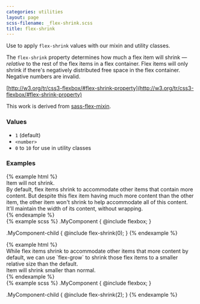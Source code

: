```yaml
---
categories: utilities
layout: page
scss-filename: _flex-shrink.scss
title: flex-shrink
---
```

Use to apply `flex-shrink` values with our mixin and utility classes.

The `flex-shrink` property determines how much a flex item will shrink — _relative_ to the rest of the flex items in a flex container. Flex items will only shrink if there's negatively distributed free space in the flex container. Negative numbers are invalid.

[http://w3.org/tr/css3-flexbox/#flex-shrink-property](http://w3.org/tr/css3-flexbox/#flex-shrink-property)

This work is derived from [sass-flex-mixin](https://github.com/mastastealth/sass-flex-mixin).

### Values
* `1` (default)
* `<number>`
* `0` to `10` for use in utility classes

### Examples
<div class="DocsExample DocsExample--grouped">
{% example html %}
<div class="u-flexbox">
  <div class="u-background-color--gray-12 u-flex-shrink--0">Item will not shrink.</div>
  <div class="u-background-color--gray-15">By default, flex items shrink to accommodate other items that contain more content. But despite this flex item having much more content than the other item, the other item won't shrink to help accommodate all of this content. It'll maintain the width of its content, without wrapping.</div>
</div>
{% endexample %}
</div>

<div class="DocsExample DocsExample--renderHidden">
{% example scss %}
.MyComponent {
  @include flexbox;
}

.MyComponent-child {
  @include flex-shrink(0);
}
{% endexample %}
</div>


<div class="DocsExample DocsExample--grouped">
{% example html %}
<div class="u-flexbox">
  <div class="u-background-color--gray-15">While flex items shrink to accommodate other items that more content by default, we can use `flex-grow` to shrink those flex items to a smaller relative size than the default.</div>
  <div class="u-background-color--gray-13 u-flex-shrink--2">Item will shrink smaller than normal.</div>
</div>
{% endexample %}
</div>

<div class="DocsExample DocsExample--renderHidden">
{% example scss %}
.MyComponent {
  @include flexbox;
}

.MyComponent-child {
  @include flex-shrink(2);
}
{% endexample %}
</div>
